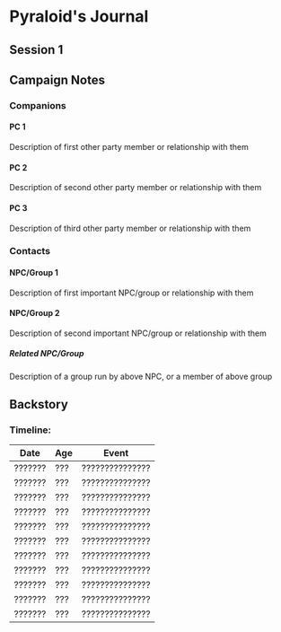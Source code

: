 # Pyraloid's Journal
## Session 1
### <Month> <Day> <Year>

## Campaign Notes
### Companions
#### PC 1
Description of first other party member or relationship with them
#### PC 2
Description of second other party member or relationship with them
#### PC 3
Description of third other party member or relationship with them
### Contacts
#### NPC/Group 1
Description of first important NPC/group or relationship with them
#### NPC/Group 2
Description of second important NPC/group or relationship with them
##### Related NPC/Group
Description of a group run by above NPC, or a member of above group

## Backstory
### Timeline:
| Date    | Age | Event |
|---------|-----|-------|
| ??????? | ??? | ???????????????
| ??????? | ??? | ???????????????
| ??????? | ??? | ???????????????
| ??????? | ??? | ???????????????
| ??????? | ??? | ???????????????
| ??????? | ??? | ???????????????
| ??????? | ??? | ???????????????
| ??????? | ??? | ???????????????
| ??????? | ??? | ???????????????
| ??????? | ??? | ???????????????
| ??????? | ??? | ???????????????
